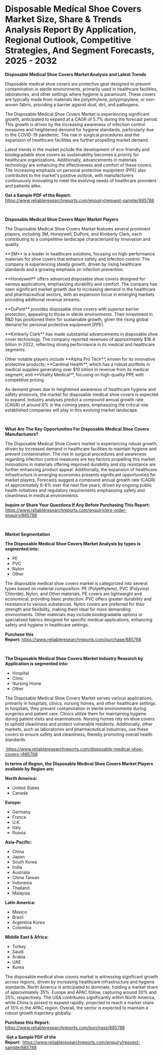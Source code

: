 <p><h1>Disposable Medical Shoe Covers Market Size, Share & Trends Analysis Report By Application, Regional Outlook, Competitive Strategies, And Segment Forecasts, 2025 - 2032</h1></p><p><strong>Disposable Medical Shoe Covers Market Analysis and Latest Trends</strong></p>
<p><p>Disposable medical shoe covers are protective gear designed to prevent contamination in sterile environments, primarily used in healthcare facilities, laboratories, and other settings where hygiene is paramount. These covers are typically made from materials like polyethylene, polypropylene, or non-woven fabric, providing a barrier against dust, dirt, and pathogens.</p><p>The Disposable Medical Shoe Covers Market is experiencing significant growth, anticipated to expand at a CAGR of 5.7% during the forecast period. This growth is driven by the increasing awareness of infection control measures and heightened demand for hygiene standards, particularly due to the COVID-19 pandemic. The rise in surgical procedures and the expansion of healthcare facilities are further propelling market demand.</p><p>Latest trends in the market include the development of eco-friendly and biodegradable shoe covers as sustainability becomes a priority for healthcare organizations. Additionally, advancements in materials technology are enhancing the effectiveness and comfort of these covers. The increasing emphasis on personal protective equipment (PPE) also contributes to the market's positive outlook, with manufacturers continuously innovating to meet the evolving needs of healthcare providers and patients alike.</p></p>
<p><strong>Get a Sample PDF of the Report:&nbsp;</strong> <a href="https://www.reliableresearchreports.com/enquiry/request-sample/885788?utm_campaign=3054&utm_medium=2&utm_source=Github&utm_content=ia&utm_term=13042025&utm_id=disposable-medical-shoe-covers">https://www.reliableresearchreports.com/enquiry/request-sample/885788</a></p>
<p>&nbsp;</p>
<p><strong>Disposable Medical Shoe Covers Major Market Players</strong></p>
<p><p>The Disposable Medical Shoe Covers Market features several prominent players, including 3M, Honeywell, DuPont, and Kimberly Clark, each contributing to a competitive landscape characterized by innovation and quality. </p><p>**3M** is a leader in healthcare solutions, focusing on high-performance materials for shoe covers that enhance safety and infection control. The company is experiencing steady growth, driven by rising healthcare standards and a growing emphasis on infection prevention. </p><p>**Honeywell** offers advanced disposable shoe covers designed for various applications, emphasizing durability and comfort. The company has seen significant market growth due to increasing demand in the healthcare and pharmaceutical sectors, with an expansion focus in emerging markets providing additional revenue streams.</p><p>**DuPont** provides disposable shoe covers with superior barrier protection, appealing to those in sterile environments. Their investment in R&D has positioned them for sustainable growth, given the rising global demand for personal protective equipment (PPE).</p><p>**Kimberly Clark** has made substantial advancements in disposable shoe cover technology. The company reported revenues of approximately $18.4 billion in 2022, reflecting strong performance in its medical and healthcare segments.</p><p>Other notable players include **Alpha Pro Tech**, known for its innovative protective products; **Cardinal Health**, which has a robust portfolio in medical supplies generating over $10 billion in revenue from its medical segment; and **Vitality Medical**, focusing on high-quality PPE with competitive pricing.</p><p>As demand grows due to heightened awareness of healthcare hygiene and safety protocols, the market for disposable medical shoe covers is expected to expand. Industry analyses predict a compound annual growth rate (CAGR) of around 6% in the coming years, emphasizing the critical role established companies will play in this evolving market landscape.</p></p>
<p>&nbsp;</p>
<p><strong>What Are The Key Opportunities For Disposable Medical Shoe Covers Manufacturers?</strong></p>
<p><p>The Disposable Medical Shoe Covers market is experiencing robust growth, driven by increased demand in healthcare facilities to maintain hygiene and prevent contamination. The rise in surgical procedures and awareness regarding infection control measures are key factors propelling this market. Innovations in materials offering improved durability and slip resistance are further enhancing product appeal. Additionally, the expansion of healthcare infrastructure in emerging economies presents significant opportunities for market players. Forecasts suggest a compound annual growth rate (CAGR) of approximately 6-8% over the next five years, driven by ongoing public health initiatives and regulatory requirements emphasizing safety and cleanliness in medical environments.</p></p>
<p><strong>Inquire or Share Your Questions If Any Before Purchasing This Report:</strong> <a href="https://www.reliableresearchreports.com/enquiry/pre-order-enquiry/885788?utm_campaign=3054&utm_medium=2&utm_source=Github&utm_content=ia&utm_term=13042025&utm_id=disposable-medical-shoe-covers">https://www.reliableresearchreports.com/enquiry/pre-order-enquiry/885788</a></p>
<p>&nbsp;</p>
<p><strong>Market Segmentation</strong></p>
<p><strong>The Disposable Medical Shoe Covers Market Analysis by types is segmented into:</strong></p>
<p><ul><li>PE</li><li>PVC</li><li>Nylon</li><li>Other</li></ul></p>
<p><p>The disposable medical shoe covers market is categorized into several types based on material composition: PE (Polyethylene), PVC (Polyvinyl Chloride), Nylon, and Other materials. PE covers are lightweight and economical, providing basic protection. PVC offers greater durability and resistance to various substances. Nylon covers are preferred for their strength and flexibility, making them ideal for more demanding environments. Other materials may include biodegradable options or specialized fabrics designed for specific medical applications, enhancing safety and hygiene in healthcare settings.</p></p>
<p><strong>Purchase this Report:&nbsp;</strong><a href="https://www.reliableresearchreports.com/purchase/885788?utm_campaign=3054&utm_medium=2&utm_source=Github&utm_content=ia&utm_term=13042025&utm_id=disposable-medical-shoe-covers">https://www.reliableresearchreports.com/purchase/885788</a></p>
<p>&nbsp;</p>
<p><strong>The Disposable Medical Shoe Covers Market Industry Research by Application is segmented into:</strong></p>
<p><ul><li>Hospital</li><li>Clinic</li><li>Nursing Home</li><li>Other</li></ul></p>
<p><p>The Disposable Medical Shoe Covers Market serves various applications, primarily in hospitals, clinics, nursing homes, and other healthcare settings. In hospitals, they prevent contamination in sterile environments during surgeries and patient care. Clinics utilize them for maintaining hygiene during patient visits and examinations. Nursing homes rely on shoe covers to uphold cleanliness and protect vulnerable residents. Additionally, other markets, such as laboratories and pharmaceutical industries, use these covers to ensure safety and cleanliness, thereby promoting overall health standards.</p></p>
<p><a href="https://www.reliableresearchreports.com/disposable-medical-shoe-covers-r885788?utm_campaign=3054&utm_medium=2&utm_source=Github&utm_content=ia&utm_term=13042025&utm_id=disposable-medical-shoe-covers">&nbsp;https://www.reliableresearchreports.com/disposable-medical-shoe-covers-r885788</a></p>
<p><strong>In terms of Region, the Disposable Medical Shoe Covers Market Players available by Region are:</strong></p>
<p>
    <p> <strong> North America: </strong>
        <ul>
            <li>United States</li>
            <li>Canada</li>
        </ul>
        </p> 
    <p> <strong> Europe: </strong>
        <ul>
            <li>Germany</li>
            <li>France</li>
            <li>U.K.</li>
            <li>Italy</li>
            <li>Russia</li>
        </ul>
        </p> 
    <p> <strong> Asia-Pacific: </strong>
        <ul>
            <li>China</li>
            <li>Japan</li>
            <li>South Korea</li>
            <li>India</li>
            <li>Australia</li>
            <li>China Taiwan</li>
            <li>Indonesia</li>
            <li>Thailand</li>
            <li>Malaysia</li>
        </ul>
        </p> 
    <p> <strong> Latin America: </strong>
        <ul>
            <li>Mexico</li>
            <li>Brazil</li>
            <li>Argentina Korea</li>
            <li>Colombia</li>
        </ul>
        </p> 
    <p> <strong> Middle East & Africa: </strong>
        <ul>
            <li>Turkey</li>
            <li>Saudi</li>
            <li>Arabia</li>
            <li>UAE</li>
            <li>Korea</li>
        </ul>
    </p>
    </p>
<p><p>The disposable medical shoe covers market is witnessing significant growth across regions, driven by increasing healthcare infrastructure and hygiene standards. North America is anticipated to dominate, holding a market share of approximately 35%. Europe and APAC follow, capturing around 30% and 25%, respectively. The USA contributes significantly within North America, while China is poised to expand rapidly, projected to reach a market share of 15% in the APAC region. Overall, the sector is expected to maintain a robust growth trajectory globally.</p></p>
<p><strong>Purchase this Report: </strong><a href="https://www.reliableresearchreports.com/purchase/885788?utm_campaign=3054&utm_medium=2&utm_source=Github&utm_content=ia&utm_term=13042025&utm_id=disposable-medical-shoe-covers">https://www.reliableresearchreports.com/purchase/885788</a></p>
<p>&nbsp;<strong>Get a Sample PDF of the Report:&nbsp;&nbsp;</strong><a href="https://www.reliableresearchreports.com/enquiry/request-sample/885788?utm_campaign=3054&utm_medium=2&utm_source=Github&utm_content=ia&utm_term=13042025&utm_id=disposable-medical-shoe-covers">https://www.reliableresearchreports.com/enquiry/request-sample/885788</a></p>
<p><strong></strong></p>
<p><p></p><p></p><p></p></p>